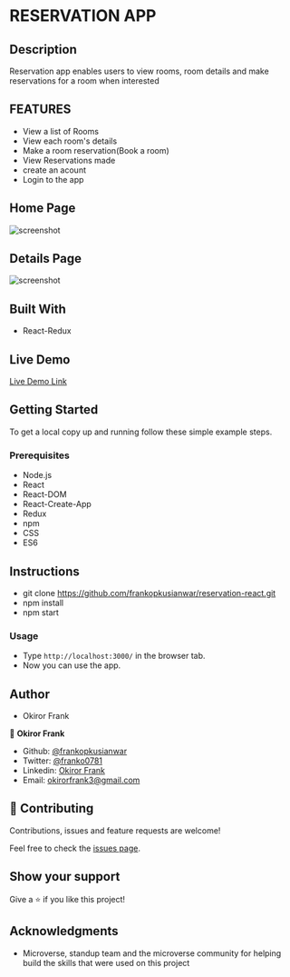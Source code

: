 # RESERVATION APP

## Description

Reservation app enables users to view rooms, room details and make reservations for a room when interested

## FEATURES

- View a list of Rooms
- View each room's details
- Make a room reservation(Book a room)
- View Reservations made
- create an acount
- Login to the app

## Home Page
![screenshot]()

## Details Page
![screenshot]()

## Built With

- React-Redux

## Live Demo

[Live Demo Link]()

## Getting Started

To get a local copy up and running follow these simple example steps.

### Prerequisites

- Node.js
- React
- React-DOM
- React-Create-App
- Redux
- npm
- CSS
- ES6

## Instructions

- git clone https://github.com/frankopkusianwar/reservation-react.git
- npm install
- npm start

### Usage

- Type ```http://localhost:3000/``` in the browser tab.
- Now you can use the app.

## Author

- Okiror Frank

👤 **Okiror Frank**

- Github: [@frankopkusianwar](https://github.com/frankopkusianwar)
- Twitter: [@franko0781](https://twitter.com/franko0781)
- Linkedin: [Okiror Frank](https://linkedin.com/in/frank-okiror)
- Email: okirorfrank3@gmail.com

## 🤝 Contributing

Contributions, issues and feature requests are welcome!

Feel free to check the [issues page](issues/).

## Show your support

Give a ⭐️ if you like this project!

## Acknowledgments

- Microverse, standup team and the microverse community for helping build the skills that were used on this project
